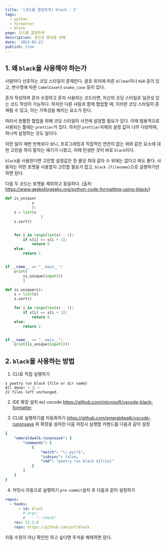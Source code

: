 ```yaml
---
title: '[코드를 깔끔하게] black - 2'
tags:
  - python
  - formatter
  - black
page: 코드를_깔끔하게
description: 생산성 향상을 위해
date: '2023-02-21'
publish: true
---
```


## 1. 왜 `black`을 사용해야 하는가
사람마다 선호하는 코딩 스타일이 존재한다. 괄호 위치에 따른 `Allman`이나 `K&R` 등이 있고, 변수명에 따른 `CamelCase`나 `snake_case` 등이 있다.

혼자 작성하여 혼자 수정하고 혼자 사용하는 코드라면, 자신의 코딩 스타일로 일관성 있는 코드 작성이 가능하다. 하지만 다른 사람과 함께 협업할 때, 이러한 코딩 스타일이 혼재될 수 있고, 이는 가독성을 해치는 요소가 된다.

따라서 원활한 협업을 위해 코딩 스타일이 사전에 설정할 필요가 있다. 이때 범용적으로 사용되는 툴에는 `prettier`가 있다. 하지만 `prettier`자체의 설정 값이 너무 다양하여, 하나씩 설정하는 것도 일이다.

이런 일이 매번 반복되다 보니, 프로그래밍과 직접적인 연관이 없는 위와 같은 요소에 대한 고민을 하지 말자는 얘기가 나왔고, 이때 탄생한 것이 바로 `black`이다.

`black`을 사용한다면 고민할 설정값은 한 줄당 최대 글자 수 위에는 없다고 봐도 좋다. 사용자는 어떤 포맷을 사용할지 고민할 필요가 없고, `black {filename}`으로 실행하기만 하면 된다.

다음 두 코드는 포맷을 제외하고 동일하다.
(출처: https://www.geeksforgeeks.org/python-code-formatting-using-black/)
```python
def is_unique(
			s
			):
	s = list(s
				)
	s.sort()


	for i in range(len(s) - 1):
		if s[i] == s[i + 1]:
			return 0
	else:
		return 1


if __name__ == "__main__":
	print(
		is_unique(input())
		)

```

```python
def is_unique(s):
	s = list(s)
	s.sort()

	for i in range(len(s) - 1):
		if s[i] == s[i + 1]:
			return 0
	else:
		return 1


if __name__ == "__main__":
	print(is_unique(input()))

```

## 2. `black`을 사용하는 방법

1. CLI로 직접 실행하기
```console
❯ poetry run black {file or dir name}
All done! ✨ 🍰 ✨
22 files left unchanged.
```
2. IDE 확장 설치
ex) vscode
https://github.com/microsoft/vscode-black-formatter

3. CLI로 실행하기를 자동화하기
https://github.com/emeraldwalk/vscode-runonsave
위 확장을 설치한 다음 저장시 실행할 커맨드를 다음과 같이 설정
```yaml
{
    "emeraldwalk.runonsave": {
        "commands": [
            {
                "match": "\\.pyi?$",
                "isAsync": false,
                "cmd": "poetry run black ${file}"
            }
        ]
    }
}
```
4. 커밋시 자동으로 실행하기
`pre-commit`설치 후 다음과 같이 설정하기
```yaml
repos:
  - hooks:
      - id: black
        # args:
        #   - "--check"
    rev: 22.3.0
    repo: https://github.com/psf/black
```
자동 수정이 아닌 확인만 하고 싶다면 주석을 해제하면 된다.